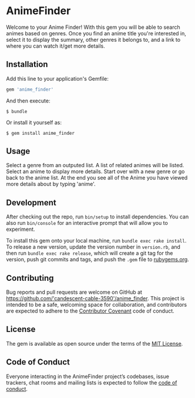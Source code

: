 # AnimeFinder

Welcome to your Anime Finder! With this gem you will be able to search animes based on genres. Once you find an anime title you're
interested in, select it to display the summary, other genres it belongs to, and a link to where you can watch it/get more details.

## Installation

Add this line to your application's Gemfile:

```ruby
gem 'anime_finder'
```

And then execute:

    $ bundle

Or install it yourself as:

    $ gem install anime_finder

## Usage

Select a genre from an outputed list.
A list of related animes will be listed.
Select an anime to display more details.
Start over with a new genre or go back to the anime list.
At the end you see all of the Anime you have viewed more details about by typing 'anime'.

## Development

After checking out the repo, run `bin/setup` to install dependencies. You can also run `bin/console` for an interactive prompt that will allow you to experiment.

To install this gem onto your local machine, run `bundle exec rake install`. To release a new version, update the version number in `version.rb`, and then run `bundle exec rake release`, which will create a git tag for the version, push git commits and tags, and push the `.gem` file to [rubygems.org](https://rubygems.org).

## Contributing

Bug reports and pull requests are welcome on GitHub at https://github.com/'candescent-cable-3590'/anime_finder. This project is intended to be a safe, welcoming space for collaboration, and contributors are expected to adhere to the [Contributor Covenant](http://contributor-covenant.org) code of conduct.

## License

The gem is available as open source under the terms of the [MIT License](https://opensource.org/licenses/MIT).

## Code of Conduct

Everyone interacting in the AnimeFinder project’s codebases, issue trackers, chat rooms and mailing lists is expected to follow the [code of conduct](https://github.com/'candescent-cable-3590'/anime_finder/blob/master/CODE_OF_CONDUCT.md).

